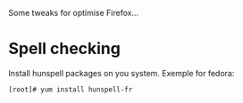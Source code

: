 Some tweaks for optimise Firefox...

Spell checking
==============

Install hunspell packages on you system.
Exemple for fedora:

    [root]# yum install hunspell-fr

